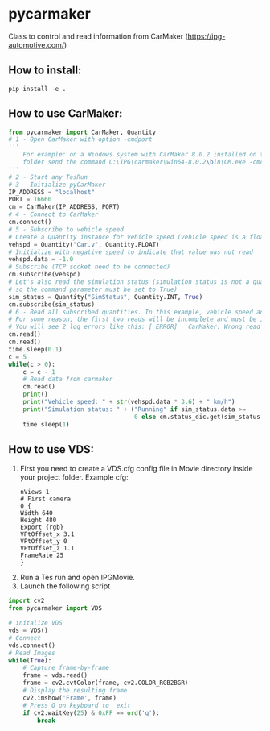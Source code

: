# pycarmaker
Class to control and read information from CarMaker (https://ipg-automotive.com/)

## How to install:
`pip install -e . `

## How to use CarMaker:
```python
from pycarmaker import CarMaker, Quantity
# 1 - Open CarMaker with option -cmdport
'''
    For example: on a Windows system with CarMaker 8.0.2 installed on the default
    folder send the command C:\IPG\carmaker\win64-8.0.2\bin\CM.exe -cmdport 16660
'''
# 2 - Start any TesRun
# 3 - Initialize pyCarMaker
IP_ADDRESS = "localhost"
PORT = 16660
cm = CarMaker(IP_ADDRESS, PORT)
# 4 - Connect to CarMaker
cm.connect()
# 5 - Subscribe to vehicle speed
# Create a Quantity instance for vehicle speed (vehicle speed is a float type variable)
vehspd = Quantity("Car.v", Quantity.FLOAT)
# Initialize with negative speed to indicate that value was not read
vehspd.data = -1.0
# Subscribe (TCP socket need to be connected)
cm.subscribe(vehspd)
# Let's also read the simulation status (simulation status is not a quantity but a command
# so the command parameter must be set to True)
sim_status = Quantity("SimStatus", Quantity.INT, True)
cm.subscribe(sim_status)
# 6 - Read all subscribed quantities. In this example, vehicle speed and simulation status
# For some reason, the first two reads will be incomplete and must be ignored
# You will see 2 log errors like this: [ ERROR]   CarMaker: Wrong read
cm.read()
cm.read()
time.sleep(0.1)
c = 5
while(c > 0):
    c = c - 1
    # Read data from carmaker
    cm.read()
    print()
    print("Vehicle speed: " + str(vehspd.data * 3.6) + " km/h")
    print("Simulation status: " + ("Running" if sim_status.data >=
                                   0 else cm.status_dic.get(sim_status.data)))
    time.sleep(1)

```

## How to use VDS:

1. First you need to create a VDS.cfg config file in Movie directory inside your project folder.
    Example cfg:
    ```
    nViews 1
    # First camera
    0 {
    Width 640
    Height 480
    Export {rgb}
    VPtOffset_x 3.1
    VPtOffset_y 0
    VPtOffset_z 1.1
    FrameRate 25
    }
    ```
2. Run a Tes run and open IPGMovie.
3. Launch the following script

```python
import cv2
from pycarmaker import VDS

# initalize VDS
vds = VDS()
# Connect
vds.connect()
# Read Images
while(True):
    # Capture frame-by-frame
    frame = vds.read()
    frame = cv2.cvtColor(frame, cv2.COLOR_RGB2BGR)
    # Display the resulting frame
    cv2.imshow('Frame', frame)
    # Press Q on keyboard to  exit
    if cv2.waitKey(25) & 0xFF == ord('q'):
        break

```

